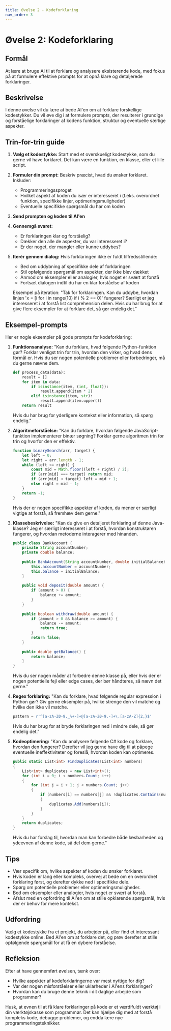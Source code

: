 ```yaml
---
title: Øvelse 2 - Kodeforklaring
nav_order: 3
---
```


# Øvelse 2: Kodeforklaring

## Formål
At lære at bruge AI til at forklare og analysere eksisterende kode, med fokus på at formulere effektive prompts for at opnå klare og detaljerede forklaringer.

## Beskrivelse
I denne øvelse vil du lære at bede AI'en om at forklare forskellige kodestykker. Du vil øve dig i at formulere prompts, der resulterer i grundige og forståelige forklaringer af kodens funktion, struktur og eventuelle særlige aspekter.

## Trin-for-trin guide

1. **Vælg et kodestykke:**
   Start med et overskueligt kodestykke, som du gerne vil have forklaret. Det kan være en funktion, en klasse, eller et lille script.

2. **Formuler din prompt:**
   Beskriv præcist, hvad du ønsker forklaret. Inkluder:
   - Programmeringssproget
   - Hvilket aspekt af koden du især er interesseret i (f.eks. overordnet funktion, specifikke linjer, optimeringsmuligheder)
   - Eventuelle specifikke spørgsmål du har om koden

3. **Send prompten og koden til AI'en**

4. **Gennemgå svaret:**
   - Er forklaringen klar og forståelig?
   - Dækker den alle de aspekter, du var interesseret i?
   - Er der noget, der mangler eller kunne uddybes?

5. **Iterér gennem dialog:**
   Hvis forklaringen ikke er fuldt tilfredsstillende:
   - Bed om uddybning af specifikke dele af forklaringen
   - Stil opfølgende spørgsmål om aspekter, der ikke blev dækket
   - Anmod om eksempler eller analogier, hvis noget er svært at forstå
   - Fortsæt dialogen indtil du har en klar forståelse af koden

   Eksempel på iteration:
   "Tak for forklaringen. Kan du uddybe, hvordan linjen 'x = [i for i in range(10) if i % 2 == 0]' fungerer? Særligt er jeg interesseret i at forstå list comprehension delen. Hvis du har brug for at give flere eksempler for at forklare det, så gør endelig det."

## Eksempel-prompts

Her er nogle eksempler på gode prompts for kodeforklaring:

1. **Funktionsanalyse:**
   "Kan du forklare, hvad følgende Python-funktion gør? Forklar venligst trin for trin, hvordan den virker, og hvad dens formål er. Hvis du ser nogen potentielle problemer eller forbedringer, må du gerne nævne dem.

   ```python
   def process_data(data):
       result = []
       for item in data:
           if isinstance(item, (int, float)):
               result.append(item * 2)
           elif isinstance(item, str):
               result.append(item.upper())
       return result
   ```
   Hvis du har brug for yderligere kontekst eller information, så spørg endelig."

2. **Algoritmeforståelse:**
   "Kan du forklare, hvordan følgende JavaScript-funktion implementerer binær søgning? Forklar gerne algoritmen trin for trin og hvorfor den er effektiv.

   ```javascript
   function binarySearch(arr, target) {
       let left = 0;
       let right = arr.length - 1;
       while (left <= right) {
           const mid = Math.floor((left + right) / 2);
           if (arr[mid] === target) return mid;
           if (arr[mid] < target) left = mid + 1;
           else right = mid - 1;
       }
       return -1;
   }
   ```
   Hvis der er nogen specifikke aspekter af koden, du mener er særligt vigtige at forstå, så fremhæv dem gerne."

3. **Klassebeskrivelse:**
   "Kan du give en detaljeret forklaring af denne Java-klasse? Jeg er særligt interesseret i at forstå, hvordan konstruktøren fungerer, og hvordan metoderne interagerer med hinanden.

   ```java
   public class BankAccount {
       private String accountNumber;
       private double balance;
       
       public BankAccount(String accountNumber, double initialBalance) {
           this.accountNumber = accountNumber;
           this.balance = initialBalance;
       }
       
       public void deposit(double amount) {
           if (amount > 0) {
               balance += amount;
           }
       }
       
       public boolean withdraw(double amount) {
           if (amount > 0 && balance >= amount) {
               balance -= amount;
               return true;
           }
           return false;
       }
       
       public double getBalance() {
           return balance;
       }
   }
   ```
   Hvis du ser nogen måder at forbedre denne klasse på, eller hvis der er nogen potentielle fejl eller edge cases, der bør håndteres, så nævn det gerne."

4. **Regex forklaring:**
   "Kan du forklare, hvad følgende regular expression i Python gør? Giv gerne eksempler på, hvilke strenge den vil matche og hvilke den ikke vil matche.

   ```python
   pattern = r'^[a-zA-Z0-9._%+-]+@[a-zA-Z0-9.-]+\.[a-zA-Z]{2,}$'
   ```
   Hvis du har brug for at bryde forklaringen ned i mindre dele, så gør endelig det."

5. **Kodeoptimering:**
   "Kan du analysere følgende C# kode og forklare, hvordan den fungerer? Derefter vil jeg gerne have dig til at påpege eventuelle ineffektiviteter og foreslå, hvordan koden kan optimeres.

   ```csharp
   public static List<int> FindDuplicates(List<int> numbers)
   {
       List<int> duplicates = new List<int>();
       for (int i = 0; i < numbers.Count; i++)
       {
           for (int j = i + 1; j < numbers.Count; j++)
           {
               if (numbers[i] == numbers[j] && !duplicates.Contains(numbers[i]))
               {
                   duplicates.Add(numbers[i]);
               }
           }
       }
       return duplicates;
   }
   ```
   Hvis du har forslag til, hvordan man kan forbedre både læsbarheden og ydeevnen af denne kode, så del dem gerne."

## Tips
- Vær specifik om, hvilke aspekter af koden du ønsker forklaret.
- Hvis koden er lang eller kompleks, overvej at bede om en overordnet forklaring først, og derefter dykke ned i specifikke dele.
- Spørg om potentielle problemer eller optimeringsmuligheder.
- Bed om eksempler eller analogier, hvis noget er svært at forstå.
- Afslut med en opfordring til AI'en om at stille opklarende spørgsmål, hvis der er behov for mere kontekst.

## Udfordring
Vælg et kodestykke fra et projekt, du arbejder på, eller find et interessant kodestykke online. Bed AI'en om at forklare det, og prøv derefter at stille opfølgende spørgsmål for at få en dybere forståelse.

## Refleksion
Efter at have gennemført øvelsen, tænk over:
- Hvilke aspekter af kodeforklaringerne var mest nyttige for dig?
- Var der nogen misforståelser eller uklarheder i AI'ens forklaringer?
- Hvordan kan du bruge denne teknik i dit daglige arbejde som programmør?

Husk, at evnen til at få klare forklaringer på kode er et værdifuldt værktøj i din værktøjskasse som programmør. Det kan hjælpe dig med at forstå kompleks kode, debugge problemer, og endda lære nye programmeringsteknikker.